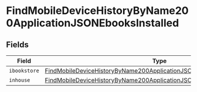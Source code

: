 # FindMobileDeviceHistoryByName200ApplicationJSONEbooksInstalled


## Fields

| Field                                                                                                                                                                             | Type                                                                                                                                                                              | Required                                                                                                                                                                          | Description                                                                                                                                                                       |
| --------------------------------------------------------------------------------------------------------------------------------------------------------------------------------- | --------------------------------------------------------------------------------------------------------------------------------------------------------------------------------- | --------------------------------------------------------------------------------------------------------------------------------------------------------------------------------- | --------------------------------------------------------------------------------------------------------------------------------------------------------------------------------- |
| `ibookstore`                                                                                                                                                                      | [FindMobileDeviceHistoryByName200ApplicationJSONEbooksInstalledIbookstore](../../models/operations/findmobiledevicehistorybyname200applicationjsonebooksinstalledibookstore.md)[] | :heavy_minus_sign:                                                                                                                                                                | N/A                                                                                                                                                                               |
| `inhouse`                                                                                                                                                                         | [FindMobileDeviceHistoryByName200ApplicationJSONEbooksInstalledInhouse](../../models/operations/findmobiledevicehistorybyname200applicationjsonebooksinstalledinhouse.md)[]       | :heavy_minus_sign:                                                                                                                                                                | N/A                                                                                                                                                                               |